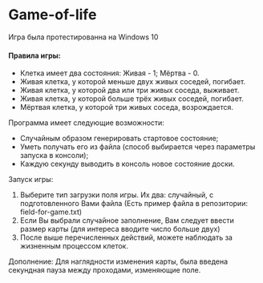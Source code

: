# Game-of-life
Игра была протестированна на Windows 10

#### Правила игры:
- Клетка имеет два состояния: Живая - 1; Мёртва - 0.
- Живая клетка, у которой меньше двух живых соседей, погибает.
- Живая клетка, у которой два или три живых соседа, выживает.
- Живая клетка, у которой больше трёх живых соседей, погибает.
- Мёртвая клетка, у которой три живых соседа, возрождается.

Программа имеет следующие возможности:
- Случайным образом генерировать стартовое состояние;
- Уметь получать его из файла (способ выбирается через параметры запуска в консоли);
- Каждую секунду выводить в консоль новое состояние доски.

Запуск игры:
1. Выберите тип загрузки поля игры. Их два: случайный, с подготовленного Вами файла (Есть пример файла в репозитории: field-for-game.txt)
2. Если Вы выбрали случайное заполнение, Вам следует ввести размер карты (для интереса вводите число больше двух)
3. После выше перечисленных действий, можете наблюдать за жизненным процессом клеток.

Дополнение: Для наглядности изменения карты, была введена секундная пауза между проходами, изменяющие поле.
